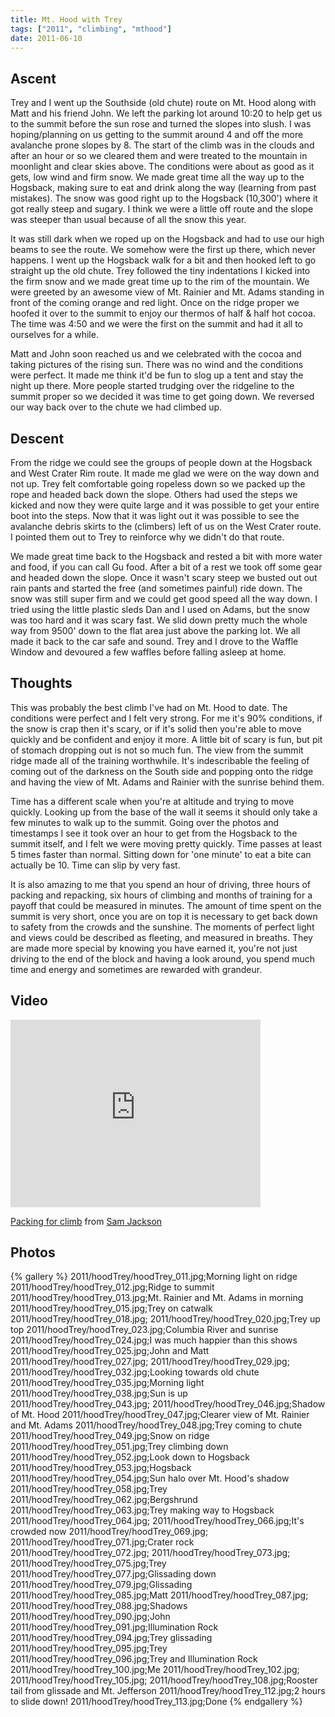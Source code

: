 ```yaml
---
title: Mt. Hood with Trey
tags: ["2011", "climbing", "mthood"]
date: 2011-06-10
---
```

Ascent
-------

Trey and I went up the Southside (old chute) route on Mt. Hood along with Matt and his friend John.  We left the parking lot around 10:20 to help get us to the summit before the sun rose and turned the slopes into slush.  I was hoping/planning on us getting to the summit around 4 and off the more avalanche prone slopes by 8.  The start of the climb was in the clouds and after an hour or so we cleared them and were treated to the mountain in moonlight and clear skies above.  The conditions were about as good as it gets, low wind and firm snow.  We made great time all the way up to the Hogsback, making sure to eat and drink along the way (learning from past mistakes).  The snow was good right up to the Hogsback (10,300')  where it got really steep and sugary.  I think we were a little off route and the slope was steeper than usual because of all the snow this year.


It was still dark when we roped up on the Hogsback and had to use our high beams to see the route.  We somehow were the first up there, which never happens.  I went up the Hogsback walk for a bit and then hooked left to go straight up the old chute.  Trey followed the tiny indentations I kicked into the firm snow and we made great time up to the rim of the mountain.  We were greeted by an awesome view of Mt. Rainier and Mt. Adams standing in front of the coming orange and red light.  Once on the ridge proper we hoofed it over to the summit to enjoy our thermos of half & half hot cocoa.  The time was 4:50 and we were the first on the summit and had it all to ourselves for a while.


Matt and John soon reached us and we celebrated with the cocoa and taking pictures of the rising sun.  There was no wind and the conditions were perfect.  It made me think it'd be fun to slog up a tent and stay the night up there.  More people started trudging over the ridgeline to the summit proper so we decided it was time to get going down.  We reversed our way back over to the chute we had climbed up.

Descent
--------

From the ridge we could see the groups of people down at the Hogsback and West Crater Rim route.  It made me glad we were on the way down and not up.  Trey felt comfortable going ropeless down so we packed up the rope and headed back down the slope.  Others had used the steps we kicked and now they were quite large and it was possible to get your entire boot into the steps.  Now that it was light out it was possible to see the avalanche debris skirts to the (climbers) left of us on the West Crater route.  I pointed them out to Trey to reinforce why we didn't do that route.   

We made great time back to the Hogsback and rested a bit with more water and food, if you can call Gu food.  After a bit of a rest we took off some gear and headed down the slope.  Once it wasn't scary steep we busted out out rain pants and started the free (and sometimes painful) ride down.  The snow was still super firm and we could get good speed all the way down.  I tried using the little plastic sleds Dan and I used on Adams, but the snow was too hard and it was scary fast.  We slid down pretty much the whole way from 9500' down to the flat area just above the parking lot.  We all made it back to the car safe and sound.  Trey and I drove to the Waffle Window and devoured a few waffles before falling asleep at home.

Thoughts
----------

This was probably the best climb I've had on Mt. Hood to date.  The conditions were perfect and I felt very strong.  For me it's 90% conditions, if the snow is crap then it's scary, or if it's solid then you're able to move quickly and be confident and enjoy it more.  A little bit of scary is fun, but pit of stomach dropping out is not so much fun.  The view from the summit ridge made all of the training worthwhile.  It's indescribable the feeling of coming out of the darkness on the South side and popping onto the ridge and having the view of Mt. Adams and Rainier with the sunrise behind them.


Time has a different scale when you're at altitude and trying to move quickly.  Looking up from the base of the wall it seems it should only take a few minutes to walk up to the summit.  Going over the photos and timestamps I see it took over an hour to get from the Hogsback to the summit itself, and I felt we were moving pretty quickly.  Time passes at least 5 times faster than normal.  Sitting down for 'one minute' to eat a bite can actually be 10.  Time can slip by very fast.


It is also amazing to me that you spend an hour of driving, three hours of packing and repacking, six hours of climbing and months of training for a payoff that could be measured in minutes.  The amount of time spent on the summit is very short, once you are on top it is necessary to get back down to safety from the crowds and the sunshine.  The moments of perfect light and views could be described as fleeting, and measured in breaths.  They are made more special by knowing you have earned it, you're not just driving to the end of the block and having a look around, you spend much time and energy and sometimes are rewarded with grandeur.


Video
-------
<iframe src="http://player.vimeo.com/video/24936895?title=0&amp;byline=0&amp;portrait=0" width="400" height="300" frameborder="0"></iframe><p><a href="http://vimeo.com/24936895">Packing for climb</a> from <a href="http://vimeo.com/user213784">Sam Jackson</a> </p>

Photos
------
{% gallery %} 
2011/hoodTrey/hoodTrey_011.jpg;Morning light on ridge
2011/hoodTrey/hoodTrey_012.jpg;Ridge to summit
2011/hoodTrey/hoodTrey_013.jpg;Mt. Rainier and Mt. Adams in morning
2011/hoodTrey/hoodTrey_015.jpg;Trey on catwalk
2011/hoodTrey/hoodTrey_018.jpg;
2011/hoodTrey/hoodTrey_020.jpg;Trey up top
2011/hoodTrey/hoodTrey_023.jpg;Columbia River and sunrise
2011/hoodTrey/hoodTrey_024.jpg;I was much happier than this shows
2011/hoodTrey/hoodTrey_025.jpg;John and Matt
2011/hoodTrey/hoodTrey_027.jpg;
2011/hoodTrey/hoodTrey_029.jpg;
2011/hoodTrey/hoodTrey_032.jpg;Looking towards old chute
2011/hoodTrey/hoodTrey_035.jpg;Morning light
2011/hoodTrey/hoodTrey_038.jpg;Sun is up
2011/hoodTrey/hoodTrey_043.jpg;
2011/hoodTrey/hoodTrey_046.jpg;Shadow of Mt. Hood
2011/hoodTrey/hoodTrey_047.jpg;Clearer view of Mt. Rainier and Mt. Adams
2011/hoodTrey/hoodTrey_048.jpg;Trey coming to chute
2011/hoodTrey/hoodTrey_049.jpg;Snow on ridge
2011/hoodTrey/hoodTrey_051.jpg;Trey climbing down
2011/hoodTrey/hoodTrey_052.jpg;Look down to Hogsback
2011/hoodTrey/hoodTrey_053.jpg;Hogsback
2011/hoodTrey/hoodTrey_054.jpg;Sun halo over Mt. Hood's shadow
2011/hoodTrey/hoodTrey_058.jpg;Trey
2011/hoodTrey/hoodTrey_062.jpg;Bergshrund
2011/hoodTrey/hoodTrey_063.jpg;Trey making way to Hogsback
2011/hoodTrey/hoodTrey_064.jpg;
2011/hoodTrey/hoodTrey_066.jpg;It's crowded now
2011/hoodTrey/hoodTrey_069.jpg;
2011/hoodTrey/hoodTrey_071.jpg;Crater rock
2011/hoodTrey/hoodTrey_072.jpg;
2011/hoodTrey/hoodTrey_073.jpg;
2011/hoodTrey/hoodTrey_075.jpg;Trey
2011/hoodTrey/hoodTrey_077.jpg;Glissading down
2011/hoodTrey/hoodTrey_079.jpg;Glissading
2011/hoodTrey/hoodTrey_085.jpg;Matt
2011/hoodTrey/hoodTrey_087.jpg;
2011/hoodTrey/hoodTrey_088.jpg;Shadows
2011/hoodTrey/hoodTrey_090.jpg;John 
2011/hoodTrey/hoodTrey_091.jpg;Illumination Rock
2011/hoodTrey/hoodTrey_094.jpg;Trey glissading
2011/hoodTrey/hoodTrey_095.jpg;Trey
2011/hoodTrey/hoodTrey_096.jpg;Trey and Illumination Rock
2011/hoodTrey/hoodTrey_100.jpg;Me
2011/hoodTrey/hoodTrey_102.jpg;
2011/hoodTrey/hoodTrey_105.jpg;
2011/hoodTrey/hoodTrey_108.jpg;Rooster tail from glissade and Mt. Jefferson
2011/hoodTrey/hoodTrey_112.jpg;2 hours to slide down!
2011/hoodTrey/hoodTrey_113.jpg;Done
{% endgallery %}

